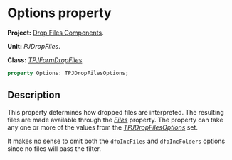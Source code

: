 # Options property #

**Project:** [Drop Files Components](DropFilesComponents.md).

**Unit:** _PJDropFiles_.

**Class:** _[TPJFormDropFiles](TPJFormDropFiles.md)_

```pascal
property Options: TPJDropFilesOptions;
```

## Description ##

This property determines how dropped files are interpreted. The resulting files are made available through the _[Files](TPJFormDropFilesFiles.md)_ property. The property can take any one or more of the values from the _[TPJDropFilesOptions](TPJDropFilesOptionsSet.md)_ set.

It makes no sense to omit both the `dfoIncFiles` and `dfoIncFolders` options since no files will pass the filter.